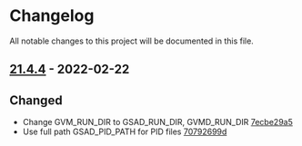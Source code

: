 # Changelog

All notable changes to this project will be documented in this file.

## [21.4.4] - 2022-02-22

## Changed
* Change GVM_RUN_DIR to GSAD_RUN_DIR, GVMD_RUN_DIR [7ecbe29a5](https://github.com/greenbone/gsad/commit/7ecbe29a5)
* Use full path GSAD_PID_PATH for PID files [70792699d](https://github.com/greenbone/gsad/commit/70792699d)

[21.4.4]: https://github.com/greenbone/gsad/compare/21.4.4...21.4.4